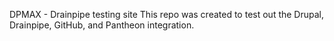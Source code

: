 DPMAX - Drainpipe testing site
This repo was created to test out the Drupal, Drainpipe, GitHub, and Pantheon integration.
